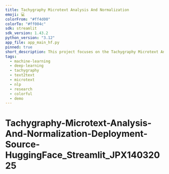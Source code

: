 ```yaml
---
title: Tachygraphy Microtext Analysis And Normalization
emoji: 💻
colorFrom: "#ff4d00"
colorTo: "#ff004c"
sdk: streamlit
sdk_version: 1.43.2
python_version: "3.12"
app_file: app_main_hf.py
pinned: true
short_description: This project focuses on the Tachygraphy Microtext Analysis
tags:
  - machine-learning
  - deep-learning
  - tachygraphy
  - text2text
  - microtext
  - nlp
  - research
  - colorful
  - demo
---
```



<!-- ---
title: Tachygraphy Microtext Analysis And Normalization
emoji: 💻
colorFrom: purple
colorTo: gray
sdk: docker
app_file: app_main_hf.py
pinned: false
short_description: This project focuses on the Tachygraphy Microtext Analysis
--- -->

# Tachygraphy-Microtext-Analysis-And-Normalization-Deployment-Source-HuggingFace_Streamlit_JPX14032025
